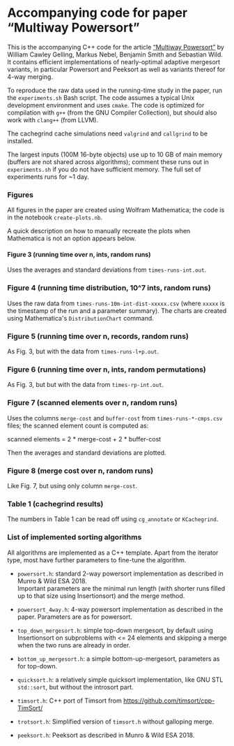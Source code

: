 # Accompanying code for paper “Multiway Powersort”

This is the accompanying C++ code for the article [“Multiway Powersort”](https://www.wild-inter.net/publications/multiway-powersort) by
William Cawley Gelling, Markus Nebel, Benjamin Smith and Sebastian Wild.
It contains efficient implementations of nearly-optimal adaptive mergesort variants,
in particular Powersort and Peeksort as well as variants thereof for 4-way merging.


To reproduce the raw data used in the running-time study in the paper, 
run the `experiments.sh` Bash script.
The code assumes a typical Unix development environment and uses `cmake`.
The code is optimized for compilation with `g++` (from the GNU Compiler Collection),
but should also work with `clang++` (from LLVM).

The cachegrind cache simulations need `valgrind` and `callgrind` to be installed.

The largest inputs (100M 16-byte objects) use up to 10 GB of main memory 
(buffers are not shared across algorithms); comment these runs out in `experiments.sh`
if you do not have sufficient memory.
The full set of experiments runs for ~1 day.


### Figures

All figures in the paper are created using Wolfram Mathematica;
the code is in the notebook `create-plots.nb`.

A quick description on how to manually recreate the plots when Mathematica is 
not an option appears below.

#### Figure 3 (running time over n, ints, random runs)

Uses the averages and standard deviations from `times-runs-int.out`.

### Figure 4 (running time distribution, 10^7 ints, random runs)

Uses the raw data from `times-runs-10m-int-dist-xxxxx.csv`
(where `xxxxx` is the timestamp of the run and a parameter summary).
The charts are created using Mathematica's `DistributionChart` command.

### Figure 5 (running time over n, records, random runs)

As Fig. 3, but with the data from `times-runs-l+p.out`.

### Figure 6 (running time over n, ints, random permutations)

As Fig. 3, but but with the data from `times-rp-int.out`.

### Figure 7 (scanned elements over n, random runs)

Uses the columns `merge-cost` and `buffer-cost` from 
`times-runs-*-cmps.csv` files; the scanned element count is computed as:

scanned elements = 2 * merge-cost  + 2 * buffer-cost

Then the averages and standard deviations are plotted.

### Figure 8 (merge cost over n, random runs)

Like Fig. 7, but using only column `merge-cost`.

### Table 1 (cachegrind results)

The numbers in Table 1 can be read off using `cg_annotate` or `KCachegrind`.


### List of implemented sorting algorithms

All algorithms are implemented as a C++ template. Apart from the iterator type,
most have further parameters to fine-tune the algorithm.

* `powersort.h`: standard 2-way powersort implementation as described in Munro & Wild ESA 2018.  
   Important parameters are the minimal run length (with shorter runs filled up to that size using 
   Insertionsort) and the merge method.
* `powersort_4way.h`: 4-way powersort implementation as described in the paper.
   Parameters are as for powersort.

* `top_down_mergesort.h`: simple top-down mergesort, 
  by default using Insertionsort on subproblems with <= 24 elements
  and skipping a merge when the two runs are already in order.
* `bottom_up_mergesort.h`: a simple bottom-up-mergesort, parameters as for top-down.
* `quicksort.h`: a relatively simple quicksort implementation, like GNU STL `std::sort`, 
   but without the introsort part.

* `timsort.h`: C++ port of Timsort from https://github.com/timsort/cpp-TimSort/
* `trotsort.h`: Simplified version of `timsort.h` without galloping merge.
* `peeksort.h`: Peeksort as described in Munro & Wild ESA 2018.
